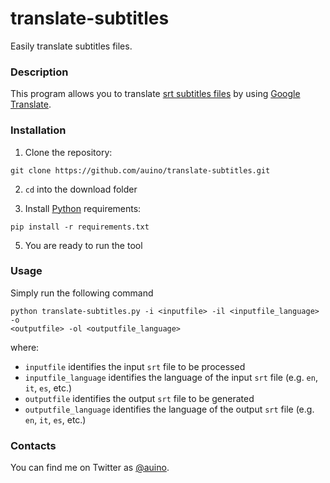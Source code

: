 # translate-subtitles

Easily translate subtitles files.

### Description ###

This program allows you to translate [srt subtitles 
files](https://docs.fileformat.com/video/srt/) by using [Google 
Translate](https://translate.google.com).

### Installation ###

1. Clone the repository:

```
git clone https://github.com/auino/translate-subtitles.git
```

2. `cd` into the download folder

3. Install [Python](https://www.python.org) requirements:

```
pip install -r requirements.txt
```

5. You are ready to run the tool

### Usage ###

Simply run the following command

```
python translate-subtitles.py -i <inputfile> -il <inputfile_language> -o 
<outputfile> -ol <outputfile_language>
```

where:
* `inputfile` identifies the input `srt` file to be processed
* `inputfile_language` identifies the language of the input `srt` file (e.g. `en`, `it`, `es`, etc.)
* `outputfile` identifies the output `srt` file to be generated
* `outputfile_language` identifies the language of the output `srt` file (e.g. `en`, `it`, `es`, etc.)

### Contacts ###

You can find me on Twitter as [@auino](https://twitter.com/auino).
